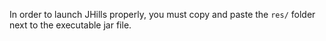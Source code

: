 In order to launch JHills properly, you must copy and paste the `res/` folder next to the executable jar file.
